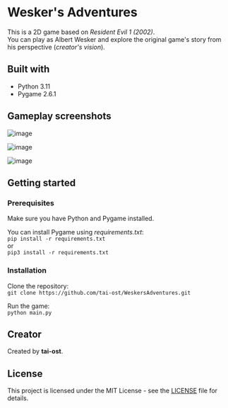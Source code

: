 # Wesker's Adventures  
This is a 2D game based on *Resident Evil 1 (2002)*.\
You can play as Albert Wesker and explore the original game's story from his perspective (*creator's vision*).

## Built with  
- Python 3.11
- Pygame 2.6.1

## Gameplay screenshots  
![image](https://github.com/user-attachments/assets/e585a5f7-48b3-446c-a3b4-52281c8efd96)

![image](https://github.com/user-attachments/assets/18497a46-d754-4e01-a4d1-fc22c83f975a)

![image](https://github.com/user-attachments/assets/4892566d-0da7-414b-93fb-e863ad5c435b)

## Getting started  

### Prerequisites  
Make sure you have Python and Pygame installed.

You can install Pygame using *requirements.txt*:\
`pip install -r requirements.txt`  
or  
`pip3 install -r requirements.txt`

### Installation  
Clone the repository:\
`git clone https://github.com/tai-ost/WeskersAdventures.git`

Run the game:\
`python main.py`

## Creator  
Created by **tai-ost**.

## License  
This project is licensed under the MIT License - see the [LICENSE](https://github.com/tai-ost/WeskersAdventures/blob/master/LICENSE) file for details.
